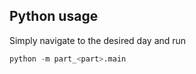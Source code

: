 ## Python usage

Simply navigate to the desired day and run

```python
python -m part_<part>.main
```
